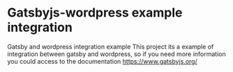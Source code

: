 # Gatsbyjs-wordpress example integration
Gatsby and wordpress integration example
This project its a example of integration between gatsby and wordpress, so if you need more information you could access to 
the documentation https://www.gatsbyjs.org/
